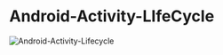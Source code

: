 # Android-Activity-LIfeCycle


![Android-Activity-Lifecycle](https://user-images.githubusercontent.com/97012657/184813287-515f862a-fa5e-4f84-8fc3-7de508e3df03.png)
